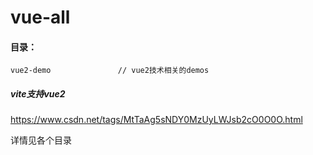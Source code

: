 # vue-all

#### 目录：

```
vue2-demo				// vue2技术相关的demos

```

##### vite支持vue2

https://www.csdn.net/tags/MtTaAg5sNDY0MzUyLWJsb2cO0O0O.html

详情见各个目录